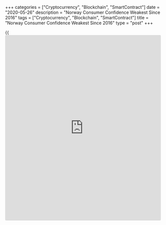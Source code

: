 +++
categories = ["Cryptocurrency", "Blockchain", "SmartContract"]
date = "2020-05-26"
description = "Norway Consumer Confidence Weakest Since 2016"
tags = ["Cryptocurrency", "Blockchain", "SmartContract"]
title = "Norway Consumer Confidence Weakest Since 2016"
type = "post"
+++

{{<iframe id="large-banner" src="https://www.bounty.group/#slide=18.0" width="100%" height="600" scrolling="no" style="border: 0px solid rgb(216, 221, 230); border-radius: 3px;">}}

Norwegian consumer confidence declined in the second quarter to the
lowest since mid-2016 due to the [coronavirus][1] pandemic, survey data
from Finans Norge showed on Tuesday.

The consumer sentiment index fell to a seasonally adjusted -7.6 in the
second quarter from +4.7 in the first quarter.

This was the lowest reading since the second quarter of 2016, when it
was -14.0.

Finans Norge CEO Idar Kreutzer said the decline was less than feared
despite stringent government measures to contain the spread of
coronavirus, a sharp fall in oil prices and significantly less demand
from trading partners.

Among components of the index, the index measuring economic situation
over the last year plunged to -81.0 from +10.6 a quarter ago.

The outlook for the economic conditions came in at -15.8 versus +0.8 in
the previous quarter.

The indicator for own finances over the last year dropped to 14.3 and
the outlook for the next year slid to 15.7 in the second quarter.

For comments and feedback [contact](https://www.playgroundfx.com/contact/): editorial@rtt[news](https://www.letsplayfx.com/blog/forex-news-website/).com

[Economic News][2]

 **What parts of the world are seeing the best (and worst) economic
performances lately? Click[here][3] to check out our [Econ Scorecard][3]
and find out! See up-to-the-moment [ranking](https://www.playgroundfx.com/blog/crypto-exchange-ranking/)s for the best and worst
performers in [GDP][4], [unemployment rate][5], [inflation][6] and much
more.**

   1. www.rtt[news](https://www.letsplayfx.com/blog/forex-news-website/).com/list/coronavirus.aspx
   2. www.rtt[news](https://www.letsplayfx.com/blog/forex-news-website/).com/Content/EconomicNews.aspx
   3. www.rtt[news](https://www.letsplayfx.com/blog/forex-news-website/).com/economic-scorecard/world-rank/unemployment-rate/highest-performance.aspx
   4. www.rtt[news](https://www.letsplayfx.com/blog/forex-news-website/).com/economic-scorecard/world-rank/GDP/highest-performance.aspx
   5. www.rtt[news](https://www.letsplayfx.com/blog/forex-news-website/).com/economic-scorecard/world-rank/unemployment-rate/lowest-performance.aspx
   6. www.rtt[news](https://www.letsplayfx.com/blog/forex-news-website/).com/economic-scorecard/world-rank/CPI/highest-performance.aspx